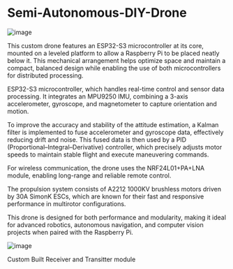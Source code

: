 # Semi-Autonomous-DIY-Drone

![image](https://github.com/user-attachments/assets/708b4ae7-6f90-4242-b625-455ff4f8ffbc)

This custom drone features an ESP32-S3 microcontroller at its core, mounted on a leveled platform to allow a Raspberry Pi to be placed neatly below it. This mechanical arrangement helps optimize space and maintain a compact, balanced design while enabling the use of both microcontrollers for distributed processing.

ESP32-S3 microcontroller, which handles real-time control and sensor data processing. It integrates an MPU9250 IMU, combining a 3-axis accelerometer, gyroscope, and magnetometer to capture orientation and motion.

To improve the accuracy and stability of the attitude estimation, a Kalman filter is implemented to fuse accelerometer and gyroscope data, effectively reducing drift and noise. This fused data is then used by a PID (Proportional–Integral–Derivative) controller, which precisely adjusts motor speeds to maintain stable flight and execute maneuvering commands.

For wireless communication, the drone uses the NRF24L01+PA+LNA module, enabling long-range and reliable remote control.

The propulsion system consists of A2212 1000KV brushless motors driven by 30A SimonK ESCs, which are known for their fast and responsive performance in multirotor configurations.

This drone is designed for both performance and modularity, making it ideal for advanced robotics, autonomous navigation, and computer vision projects when paired with the Raspberry Pi.

![image](https://github.com/user-attachments/assets/f254e1fc-05b5-4980-9411-ce673dbfdcf3)

Custom Built Receiver and Transitter module
